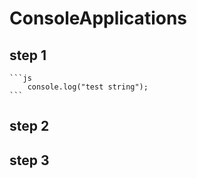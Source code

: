 # ConsoleApplications
## step 1

    ```js
        console.log("test string");
    ```

## step 2

## step 3
